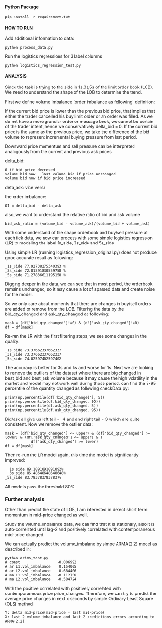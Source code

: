 
#### Python Package
    pip install -r requirement.txt

#### HOW TO RUN
Add additional information to data:
    
    python process_data.py

Run the logistics regressions for 3 label columns
    
    python logistics_regression_test.py
    
#### ANALYSIS

Since the task is trying to the side in 1s,3s,5s of the limit order book (LOB).
We need to understand the shape of the LOB to determine the trend.

First we define volume imbalance (order imbalance as following) definition:

If the current bid price is lower than the previous bid price, that implies that either the trader cancelled his buy
limit order or an order was filled. As we do not have a more granular order
or message book, we cannot be certain of the trader intent, hence we conservatively
delta_bid = 0. If the current bid price is the same as the previous price, we take
the difference of the bid volume to represent incremental buying pressure from last period.

Downward price momentum and sell pressure can be interpreted analogously
from the current and previous ask prices

delta_bid:
  
    0 if bid price decresed
    volume bid now - last volume bid if price unchanged
    volume bid now if bid price increased

deta_ask: vice versa

the order imbalance:
    
    OI = delta_bid - delta_ask
   

also, we want to understand the relative ratio of bid and ask volume

    bid_ask_ratio = (volume_bid - volume_ask)/(volume_bid + volume_ask)    

With some understand of the shape orderbook and buy/sell pressure at each tick data, we now can process with some simple logistics regression (LR) to modeling the label 1s_side, 3s_side and 5s_side

Using simple LR (running logistics_regression_original.py) does not produce good accurate result as following:
    
    _1s_side 77.92738275340393 %
    _3s_side 72.81391830559758 %
    _5s_side 71.27836611195158 %

Digging deeper in the data, we can see that in most period, the orderbook remains unchanged, so it may cause a lot of sparsed data and create noise for the model.

So we only care about moments that there are changes in buy/sell orders are added or remove from the LOB. Filtering the data by the bid_qty_changed and ask_qty_changed as following:

    mask = (df['bid_qty_changed']!=0) & (df['ask_qty_changed']!=0)
    df = df[mask]
    
Re-run the LR with the first filtering steps, we see some changes in the quality:
    
    _1s_side 73.37662337662337
    _3s_side 73.37662337662337
    _5s_side 74.02597402597402

The accuracy is better for 3s and 5s and worse for 1s. Next we are looking to remove the outliers of the dataset where there are big changed in best_bid and best_ask volume because it may cause the high volatility in the market and model may not work well during those period. can find the 5-95 percentile of the quantity changed as following checkData.py:

    print(np.percentile(df['bid_qty_changed'], 5))
    print(np.percentile(df.bid_qty_changed, 95))
    print(np.percentile(df.ask_qty_changed, 5))
    print(np.percentile(df.ask_qty_changed, 95))
 
 Bid/ask all give us left tail =  -4 and and right tail = 3 which are quite consistent. Now we remove the outlier data:
 
    mask = (df['bid_qty_changed'] <= upper) & (df['bid_qty_changed'] >= lower) & (df['ask_qty_changed'] <= upper) & (
                df['ask_qty_changed'] >= lower)
    df = df[mask]
    
Then re-run the LR model again, this time the model is significantly improved:
    
     _1s_side 89.1891891891892%
     _3s_side 86.48648648648648%
    _5s_side 83.7837837837837%
    
All models pass the threshold 80%.


### Further analysis

Other than predict the state of LOB, I am interested in detect short term momentum in mid-price changed as well.

Study the volume_imbalance data, we can find that it is stationary, also it is auto-correlated until lag-2 and positively correlated with contemporaneous mid-price
changed.

We can actually predict the volume_imbalane by simpe ARMA(2,2) model as described in:

    python arima_test.py
    # const                 -0.006992
    # ar.L1.vol_imbalance    0.154005
    # ar.L2.vol_imbalance    0.684406
    # ma.L1.vol_imbalance   -0.112758
    # ma.L2.vol_imbalance   -0.584724
    
With the positive correlated with positively correlated with contemporaneous price price_changes. Therefore, we can try  to predict the average price changes in next x seconds by simple Ordinary Least Square (OLS) method

    Y: delta mid-price(mid-price - last mid-price) 
    X: last 2 volume imbalance and last 2 predictions errors according to ARMA(2,2)
